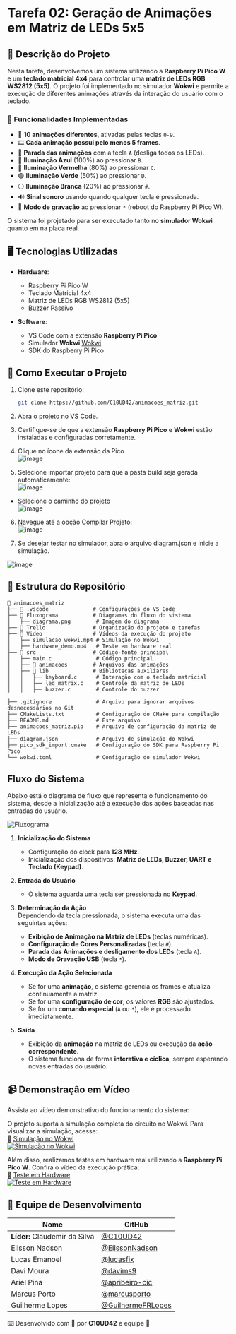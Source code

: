 # Tarefa 02: Geração de Animações em Matriz de LEDs 5x5  

## 📌 Descrição do Projeto

Nesta tarefa, desenvolvemos um sistema utilizando a **Raspberry Pi Pico W** e um **teclado matricial 4x4** para controlar uma **matriz de LEDs RGB WS2812 (5x5)**. O projeto foi implementado no simulador **Wokwi** e permite a execução de diferentes animações através da interação do usuário com o teclado.  

### 🔧 Funcionalidades Implementadas

- 🎨 **10 animações diferentes**, ativadas pelas teclas `0-9`.
- 🎞️ **Cada animação possui pelo menos 5 frames**.
- 🛑 **Parada das animações** com a tecla `A` (desliga todos os LEDs).
- 🔵 **Iluminação Azul** (100%) ao pressionar `B`.
- 🔴 **Iluminação Vermelha** (80%) ao pressionar `C`.
- 🟢 **Iluminação Verde** (50%) ao pressionar `D`.
- ⚪ **Iluminação Branca** (20%) ao pressionar `#`.
- 🔊 **Sinal sonoro** usando quando qualquer tecla é pressionada.
- 🔄 **Modo de gravação** ao pressionar `*` (reboot do Raspberry Pi Pico W).

O sistema foi projetado para ser executado tanto no **simulador Wokwi** quanto em na placa real.  


## 🖥️ Tecnologias Utilizadas

- **Hardware**:  
  - Raspberry Pi Pico W  
  - Teclado Matricial 4x4  
  - Matriz de LEDs RGB WS2812 (5x5)  
  - Buzzer Passivo  

- **Software**:  
  - VS Code com a extensão **Raspberry Pi Pico**  
  - Simulador **Wokwi**  [Wokwi](https://wokwi.com/)
  - SDK do Raspberry Pi Pico  

## 🚀 Como Executar o Projeto

1. Clone este repositório:
   ```sh
   git clone https://github.com/C10UD42/animacoes_matriz.git
   ```
2. Abra o projeto no VS Code.

3. Certifique-se de que a extensão **Raspberry Pi Pico** e  **Wokwi** estão instaladas e configuradas corretamente.
4. Clique no ícone da extensão da Pico<br>
![image](https://github.com/user-attachments/assets/2979bf13-7094-42fd-8017-70e488cf7b45)

5. Selecione importar projeto para que a pasta build seja gerada automaticamente:<br>
![image](https://github.com/user-attachments/assets/ae4ec514-34cf-4c67-802e-5dfe488ca9eb)

  - Selecione o caminho do projeto<br>
![image](https://github.com/user-attachments/assets/7ff7461f-746a-4149-bc30-60e4cac6a9bf)

6. Navegue até a opção Compilar Projeto:<br>
![image](https://github.com/user-attachments/assets/f5f07fc3-bb4d-4011-a4f2-9dcc24ffcd54)

7. Se desejar testar no simulador, abra o arquivo diagram.json e inicie a simulação. <br>

![image](https://github.com/user-attachments/assets/82822363-1ae1-495f-a7d7-cc78d31fa6ee)

## 📂 Estrutura do Repositório

```
📁 animacoes_matriz
├── 📂 .vscode              # Configurações do VS Code
├── 📂 Fluxograma           # Diagramas do fluxo do sistema
│   ├── diagrama.png        # Imagem do diagrama
├── 📂 Trello               # Organização do projeto e tarefas
├── 📂 Video                # Vídeos da execução do projeto
│   ├── simulacao_wokwi.mp4 # Simulação no Wokwi
│   ├── hardware_demo.mp4   # Teste em hardware real
├── 📂 src                  # Código-fonte principal
│   ├── main.c              # Código principal
│   ├── 📂 animacoes        # Arquivos das animações
│   ├── 📂 lib              # Bibliotecas auxiliares
│   │   ├── keyboard.c      # Interação com o teclado matricial
│   │   ├── led_matrix.c    # Controle da matriz de LEDs
│   │   ├── buzzer.c        # Controle do buzzer

├── .gitignore              # Arquivo para ignorar arquivos desnecessários no Git
├── CMakeLists.txt          # Configuração do CMake para compilação
├── README.md               # Este arquivo
├── animacoes_matriz.pio    # Arquivo de configuração da matriz de LEDs
├── diagram.json            # Arquivo de simulação do Wokwi
├── pico_sdk_import.cmake   # Configuração do SDK para Raspberry Pi Pico
└── wokwi.toml              # Configuração do simulador Wokwi
```
## Fluxo do Sistema  

Abaixo está o diagrama de fluxo que representa o funcionamento do sistema, desde a inicialização até a execução das ações baseadas nas entradas do usuário.  

![Fluxograma](https://github.com/user-attachments/assets/d2331372-50af-4ebd-ba93-b7ea63d9e7ad)

1. **Inicialização do Sistema**  
   - Configuração do clock para **128 MHz**.  
   - Inicialização dos dispositivos: **Matriz de LEDs, Buzzer, UART e Teclado (Keypad)**.  

2. **Entrada do Usuário**  
   - O sistema aguarda uma tecla ser pressionada no **Keypad**.  

3. **Determinação da Ação**  
   Dependendo da tecla pressionada, o sistema executa uma das seguintes ações:  
   - **Exibição de Animação na Matriz de LEDs** (teclas numéricas).  
   - **Configuração de Cores Personalizadas** (tecla `#`).  
   - **Parada das Animações e desligamento dos LEDs** (tecla `A`).  
   - **Modo de Gravação USB** (tecla `*`).  

4. **Execução da Ação Selecionada**  
   - Se for uma **animação**, o sistema gerencia os frames e atualiza continuamente a matriz.  
   - Se for uma **configuração de cor**, os valores **RGB** são ajustados.  
   - Se for um **comando especial** (`A` ou `*`), ele é processado imediatamente.  

5. **Saída**  
   - Exibição da **animação** na matriz de LEDs ou execução da **ação correspondente**.  
   - O sistema funciona de forma **interativa e cíclica**, sempre esperando novas entradas do usuário.  

## 📹 Demonstração em Vídeo

Assista ao vídeo demonstrativo do funcionamento do sistema:  


O projeto suporta a simulação completa do circuito no Wokwi. Para visualizar a simulação, acesse:  
🔗 [Simulação no Wokwi](https://www.youtube.com/watch?v=cUP6fKhihbE)  
[![Simulação no Wokwi](https://img.youtube.com/vi/cUP6fKhihbE/0.jpg)](https://www.youtube.com/watch?v=cUP6fKhihbE)  


Além disso, realizamos testes em hardware real utilizando a **Raspberry Pi Pico W**. Confira o vídeo da execução prática:  
🔗 [Teste em Hardware](https://www.youtube.com/watch?v=BInLH3Vq7gM)  
[![Teste em Hardware](https://img.youtube.com/vi/BInLH3Vq7gM/0.jpg)](https://www.youtube.com/watch?v=BInLH3Vq7gM)  


## 👥 Equipe de Desenvolvimento

| Nome | GitHub |
|------|--------|
| **Líder:** Claudemir da Silva | [@C10UD42](https://github.com/C10UD42) |
| Elisson Nadson | [@ElissonNadson](https://github.com/ElissonNadson) |
| Lucas Emanoel | [@lucasfix](https://github.com/lucasfix) |
| Davi Moura | [@davims9](https://github.com/davims9) |
| Ariel Pina | [@apribeiro-cic](https://github.com/apribeiro-cic) |
| Marcus Porto | [@marcusporto](https://github.com/marcusporto) |
| Guilherme Lopes | [@GuilhermeFRLopes](https://github.com/GuilhermeFRLopes) |


⌨️ Desenvolvido com 💙 por **C10UD42** e equipe 🚀
